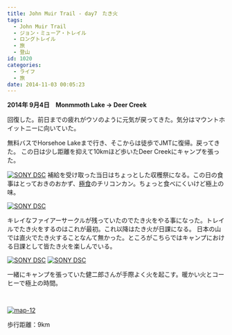 ```yaml
---
title: John Muir Trail - day7　たき火
tags:
  - John Muir Trail
  - ジョン・ミューア・トレイル
  - ロングトレイル
  - 旅
  - 登山
id: 1020
categories:
  - ライフ
  - 旅
date: 2014-11-03 00:05:23
---
```


**2014年 9月4日　Monmmoth Lake → Deer Creek**

回復した。前日までの疲れがウソのように元気が戻ってきた。気分はマウントホイットニーに向いていた。

無料バスでHorsehoe Lakeまで行き、そこからは徒歩でJMTに復帰。戻ってきた。
この日は少し距離を抑えて10kmほど歩いたDeer Creekにキャンプを張った。

[![SONY DSC](http://mountainboy.boo.jp/wordpress/wp-content/uploads/2014/11/DSC09728_Fotor.jpg)](http://mountainboy.boo.jp/wordpress/wp-content/uploads/2014/11/DSC09728_Fotor.jpg)
補給を受け取った当日はちょっとした収穫祭になる。この日の食事はとっておきのおかず、[極食](http://www.kyokusyoku.co.jp/pg3.html)のチリコンカン。ちょっと食べにくいけど極上の味。

[![SONY DSC](http://mountainboy.boo.jp/wordpress/wp-content/uploads/2014/11/DSC09733_Fotor.jpg)](http://mountainboy.boo.jp/wordpress/wp-content/uploads/2014/11/DSC09733_Fotor.jpg)

キレイなファイアーサークルが残っていたのでたき火をやる事になった。トレイルでたき火をするのはこれが最初。これ以降はたき火が日課になる。
日本の山では直火でたき火することなんて無かった。ところがこちらではキャンプにおける日課として皆たき火を楽しんでいる。

[![SONY DSC](http://mountainboy.boo.jp/wordpress/wp-content/uploads/2014/11/DSC09749_Fotor.jpg)](http://mountainboy.boo.jp/wordpress/wp-content/uploads/2014/11/DSC09749_Fotor.jpg)
[![SONY DSC](http://mountainboy.boo.jp/wordpress/wp-content/uploads/2014/11/DSC09746_Fotor.jpg)](http://mountainboy.boo.jp/wordpress/wp-content/uploads/2014/11/DSC09746_Fotor.jpg)

一緒にキャンプを張っていた健二郎さんが手際よく火を起こす。暖かい火とコーヒーで極上の時間。

&nbsp;

[![map-12](http://mountainboy.boo.jp/wordpress/wp-content/uploads/2014/11/map-12.png)](http://mountainboy.boo.jp/wordpress/wp-content/uploads/2014/11/map-12.png)

歩行距離：9km